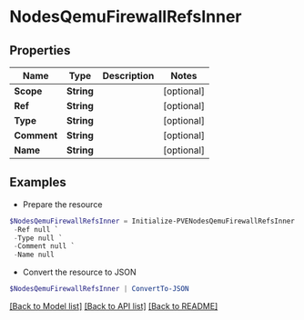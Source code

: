 # NodesQemuFirewallRefsInner
## Properties

Name | Type | Description | Notes
------------ | ------------- | ------------- | -------------
**Scope** | **String** |  | [optional] 
**Ref** | **String** |  | [optional] 
**Type** | **String** |  | [optional] 
**Comment** | **String** |  | [optional] 
**Name** | **String** |  | [optional] 

## Examples

- Prepare the resource
```powershell
$NodesQemuFirewallRefsInner = Initialize-PVENodesQemuFirewallRefsInner  -Scope null `
 -Ref null `
 -Type null `
 -Comment null `
 -Name null
```

- Convert the resource to JSON
```powershell
$NodesQemuFirewallRefsInner | ConvertTo-JSON
```

[[Back to Model list]](../README.md#documentation-for-models) [[Back to API list]](../README.md#documentation-for-api-endpoints) [[Back to README]](../README.md)

